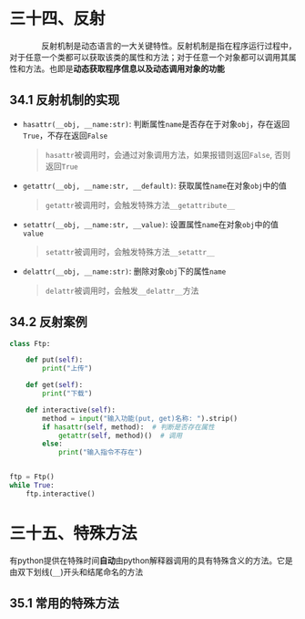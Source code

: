 # 三十四、反射
&emsp;&emsp;&emsp;&emsp;反射机制是动态语言的一大关键特性。反射机制是指在程序运行过程中，对于任意一个类都可以获取该类的属性和方法；对于任意一个对象都可以调用其属性和方法。也即是**动态获取程序信息以及动态调用对象的功能**

## 34.1 反射机制的实现
* `hasattr(__obj, __name:str)`: 判断属性`name`是否存在于对象`obj`，存在返回`True`，不存在返回`False`
    > `hasattr`被调用时，会通过对象调用方法，如果报错则返回`False`, 否则返回`True`
* `getattr(__obj, __name:str, __default)`: 获取属性`name`在对象`obj`中的值
    > `getattr`被调用时，会触发特殊方法`__getattribute__`
* `setattr(__obj, __name:str, __value)`: 设置属性`name`在对象`obj`中的值`value`
    > `setattr`被调用时，会触发特殊方法`__setattr__`
* `delattr(__obj, __name:str)`: 删除对象`obj`下的属性`name`
    > `delattr`被调用时，会触发`__delattr__`方法

## 34.2 反射案例
```python
class Ftp:

    def put(self):
        print("上传")

    def get(self):
        print("下载")

    def interactive(self):
        method = input("输入功能(put, get)名称: ").strip()
        if hasattr(self, method):  # 判断是否存在属性
            getattr(self, method)()  # 调用
        else:
            print("输入指令不存在")


ftp = Ftp()
while True:
    ftp.interactive()
```

# 三十五、特殊方法
有python提供在特殊时间**自动**由python解释器调用的具有特殊含义的方法。它是由双下划线(`__`)开头和结尾命名的方法

## 35.1 常用的特殊方法




